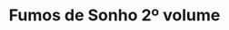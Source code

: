 ---
Numero: 536
title: Fumos de Sonho 2º volume
Autor: Tricia Sullivan
Co-autor: 
Ano-de-Publicacao: 2002
Titulo-original: Dreaming in Smoke
Tradutor: Alexandra Rolão Tavares
Co-tradutor: 
Ano-de-edicao: 1998
alias: Tricia-Sullivan
Autor2-alias: 
Tradutor1-alias: Alexandra-Rolao-Tavares
Tradutor2-alias: 
Titulo-link: 536-Fumos-de-Sonho-2-volume
Capa: António Pedro
pags: 208
Capa-link: Antonio-Pedro
---